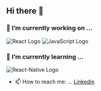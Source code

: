 ## Hi there 👋

### 🔭 I’m currently working on ...
![React Logo](https://camo.githubusercontent.com/cc0bcec74ad4d53ed2b0cc12da2026e402fd7872/68747470733a2f2f6432656970397366336f6f3663322e636c6f756466726f6e742e6e65742f746167732f696d616765732f3030302f3030302f3032362f7371756172655f36342f72656163742e706e67)
![JavaScript Logo](https://camo.githubusercontent.com/39efa68df23463b97f679579eac381fe19bdbe18/68747470733a2f2f6432656970397366336f6f3663322e636c6f756466726f6e742e6e65742f746167732f696d616765732f3030302f3030302f3230352f7371756172655f36342f6a6176617363726970746c616e672e706e67)

### 🌱 I’m currently learning ...
![React-Native Logo]()

- 📫 How to reach me: ... [Linkedin](https://www.linkedin.com/in/vinodpatidar813/)
